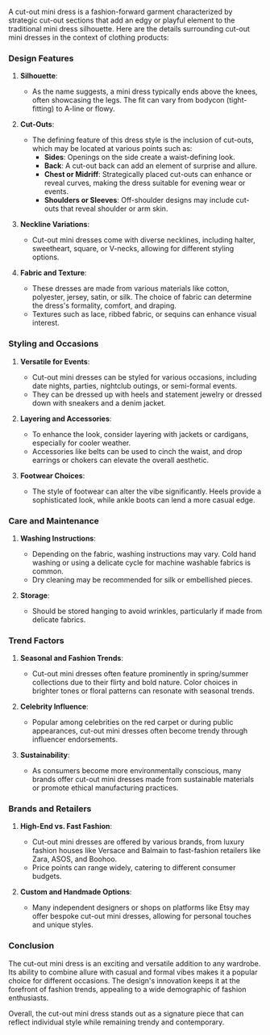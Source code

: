 A cut-out mini dress is a fashion-forward garment characterized by strategic cut-out sections that add an edgy or playful element to the traditional mini dress silhouette. Here are the details surrounding cut-out mini dresses in the context of clothing products:

### Design Features

1. **Silhouette**:
   - As the name suggests, a mini dress typically ends above the knees, often showcasing the legs. The fit can vary from bodycon (tight-fitting) to A-line or flowy.

2. **Cut-Outs**:
   - The defining feature of this dress style is the inclusion of cut-outs, which may be located at various points such as:
     - **Sides**: Openings on the side create a waist-defining look.
     - **Back**: A cut-out back can add an element of surprise and allure.
     - **Chest or Midriff**: Strategically placed cut-outs can enhance or reveal curves, making the dress suitable for evening wear or events.
     - **Shoulders or Sleeves**: Off-shoulder designs may include cut-outs that reveal shoulder or arm skin.

3. **Neckline Variations**:
   - Cut-out mini dresses come with diverse necklines, including halter, sweetheart, square, or V-necks, allowing for different styling options.

4. **Fabric and Texture**:
   - These dresses are made from various materials like cotton, polyester, jersey, satin, or silk. The choice of fabric can determine the dress's formality, comfort, and draping.
   - Textures such as lace, ribbed fabric, or sequins can enhance visual interest.

### Styling and Occasions

1. **Versatile for Events**:
   - Cut-out mini dresses can be styled for various occasions, including date nights, parties, nightclub outings, or semi-formal events.
   - They can be dressed up with heels and statement jewelry or dressed down with sneakers and a denim jacket.

2. **Layering and Accessories**:
   - To enhance the look, consider layering with jackets or cardigans, especially for cooler weather.
   - Accessories like belts can be used to cinch the waist, and drop earrings or chokers can elevate the overall aesthetic.

3. **Footwear Choices**:
   - The style of footwear can alter the vibe significantly. Heels provide a sophisticated look, while ankle boots can lend a more casual edge.

### Care and Maintenance

1. **Washing Instructions**:
   - Depending on the fabric, washing instructions may vary. Cold hand washing or using a delicate cycle for machine washable fabrics is common.
   - Dry cleaning may be recommended for silk or embellished pieces.

2. **Storage**:
   - Should be stored hanging to avoid wrinkles, particularly if made from delicate fabrics.

### Trend Factors

1. **Seasonal and Fashion Trends**:
   - Cut-out mini dresses often feature prominently in spring/summer collections due to their flirty and bold nature. Color choices in brighter tones or floral patterns can resonate with seasonal trends.
  
2. **Celebrity Influence**:
   - Popular among celebrities on the red carpet or during public appearances, cut-out mini dresses often become trendy through influencer endorsements.

3. **Sustainability**:
   - As consumers become more environmentally conscious, many brands offer cut-out mini dresses made from sustainable materials or promote ethical manufacturing practices.

### Brands and Retailers

1. **High-End vs. Fast Fashion**:
   - Cut-out mini dresses are offered by various brands, from luxury fashion houses like Versace and Balmain to fast-fashion retailers like Zara, ASOS, and Boohoo.
   - Price points can range widely, catering to different consumer budgets.

2. **Custom and Handmade Options**:
   - Many independent designers or shops on platforms like Etsy may offer bespoke cut-out mini dresses, allowing for personal touches and unique styles.

### Conclusion

The cut-out mini dress is an exciting and versatile addition to any wardrobe. Its ability to combine allure with casual and formal vibes makes it a popular choice for different occasions. The design's innovation keeps it at the forefront of fashion trends, appealing to a wide demographic of fashion enthusiasts.

Overall, the cut-out mini dress stands out as a signature piece that can reflect individual style while remaining trendy and contemporary.
